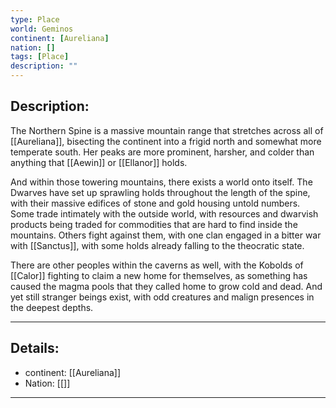 ```yaml
---
type: Place
world: Geminos
continent: [Aureliana]
nation: []
tags: [Place]
description: ""
---
```


## Description:

The Northern Spine is a massive mountain range that stretches across all of [[Aureliana]], bisecting the continent into a frigid north and somewhat more temperate south. Her peaks are more prominent, harsher, and colder than anything that [[Aewin]] or [[Ellanor]] holds. 

And within those towering mountains, there exists a world onto itself. The Dwarves have set up sprawling holds throughout the length of the spine, with their massive edifices of stone and gold housing untold numbers. Some trade intimately with the outside world, with resources and dwarvish products being traded for commodities that are hard to find inside the mountains. Others fight against them, with one clan engaged in a bitter war with [[Sanctus]], with some holds already falling to the theocratic state.

There are other peoples within the caverns as well, with the Kobolds of [[Calor]] fighting to claim a new home for themselves, as something has caused the magma pools that they called home to grow cold and dead. And yet still stranger beings exist, with odd creatures and malign presences in the deepest depths. 

---
## Details:
- continent: [[Aureliana]]
- Nation: [[]]

---




